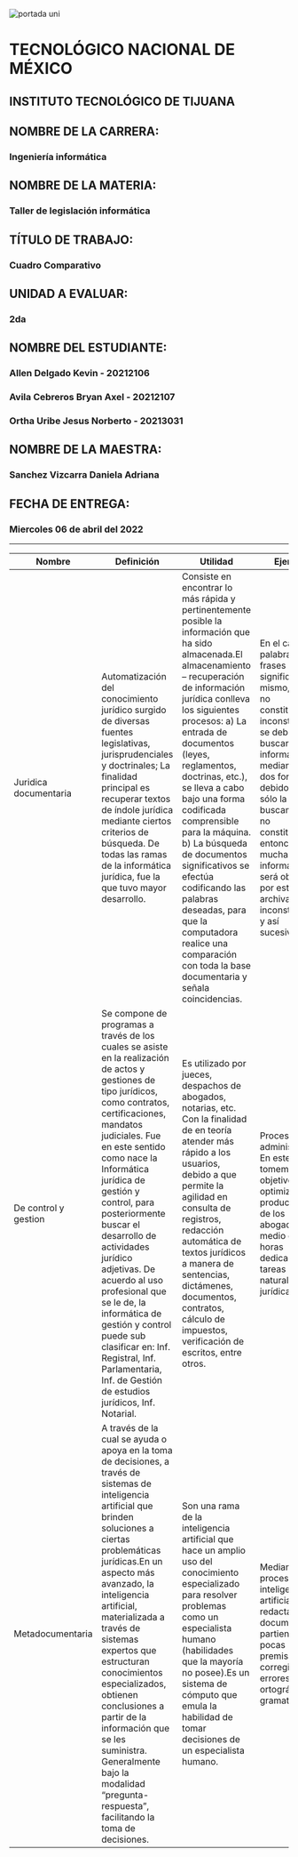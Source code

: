 ![portada uni](https://user-images.githubusercontent.com/101743883/161363304-dc9ef832-b950-4c0f-9f08-b481a8ab5f1b.png)

# TECNOLÓGICO NACIONAL DE MÉXICO
## INSTITUTO TECNOLÓGICO DE TIJUANA 
## NOMBRE DE LA CARRERA: 
### Ingeniería informática
## NOMBRE DE LA MATERIA: 
### Taller de legislación informática
## TÍTULO DE TRABAJO: 
### Cuadro Comparativo
## UNIDAD A EVALUAR: 
### 2da
## NOMBRE DEL ESTUDIANTE: 
### Allen Delgado Kevin - 20212106
### Avila Cebreros Bryan Axel - 20212107
### Ortha Uribe Jesus Norberto - 20213031
## NOMBRE DE LA MAESTRA:
### Sanchez Vizcarra Daniela Adriana
## FECHA DE ENTREGA:
### Miercoles 06 de abril del 2022
----------------------------------
| Nombre | Definición | Utilidad | Ejemplos |
|--------|------------|----------|----------|
|Juridica documentaria|Automatización del conocimiento jurídico surgido de diversas fuentes legislativas, jurisprudenciales y doctrinales; La finalidad principal es recuperar textos de índole jurídica mediante ciertos criterios de búsqueda. De todas las ramas de la informática jurídica, fue la que tuvo mayor desarrollo.|Consiste en encontrar lo más rápida y pertinentemente posible la información que ha sido almacenada.El almacenamiento – recuperación de información jurídica conlleva los siguientes procesos: a) La entrada de documentos (leyes, reglamentos, doctrinas, etc.), se lleva a cabo bajo una forma codificada comprensible para la máquina. b) La búsqueda de documentos significativos se efectúa codificando las palabras deseadas, para que la computadora realice una comparación con toda la base documentaria y señala coincidencias. |En el caso de palabras o frases que signifiquen lo mismo, como: no constitucional e inconstitucional, se deberá buscar la información mediante estas dos formas, debido a que si sólo la buscamos por no constitucional, entonces habrá mucha información que será obviada por estar archivada como inconstitucional y así sucesivamente.|
|De control y gestion|Se compone de programas  a través de los cuales se  asiste en la realización de actos y gestiones de tipo jurídicos,  como contratos, certificaciones, mandatos judiciales. Fue en este sentido como nace la Informática jurídica de gestión y control, para posteriormente buscar el desarrollo de actividades jurídico adjetivas. De acuerdo al uso profesional que se le de, la informática de gestión y control puede sub clasificar en: Inf. Registral, Inf. Parlamentaria, Inf. de Gestión de estudios jurídicos, Inf. Notarial.|Es utilizado por jueces, despachos de abogados, notarias, etc. Con la finalidad de en teoría atender más rápido a los usuarios, debido a que permite la agilidad en consulta de registros, redacción automática de textos jurídicos a manera de sentencias, dictámenes, documentos, contratos, cálculo de impuestos, verificación de escritos, entre otros.|Procesos administrativos, En este caso, tomemos el objetivo de optimizar la productividad de los abogados por medio de las horas dedicadas a tareas de naturaleza jurídica. |
|Metadocumentaria|A través de la cual se ayuda o apoya en la toma de decisiones, a través de sistemas de inteligencia artificial que brinden soluciones a ciertas problemáticas jurídicas.En un aspecto más avanzado, la inteligencia artificial, materializada a través de sistemas expertos que estructuran conocimientos especializados, obtienen conclusiones a partir de la información que se les suministra. Generalmente bajo la modalidad “pregunta-respuesta”, facilitando la toma de decisiones.|Son una rama de la inteligencia artificial que hace un amplio uso del conocimiento especializado para resolver problemas como un especialista humano (habilidades que la mayoría no posee).Es un sistema de cómputo que emula la habilidad de tomar decisiones de un especialista humano.|Mediante procesos de inteligencia artificial pueden redactar documentos partiendo de pocas premisas, y corregirse errores ortográficos y gramaticales.|